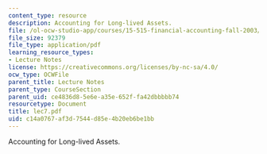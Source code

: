 ```yaml
---
content_type: resource
description: Accounting for Long-lived Assets.
file: /ol-ocw-studio-app/courses/15-515-financial-accounting-fall-2003/c14a0767af3d7544d85e4b20eb6be1bb_lec7.pdf
file_size: 92379
file_type: application/pdf
learning_resource_types:
- Lecture Notes
license: https://creativecommons.org/licenses/by-nc-sa/4.0/
ocw_type: OCWFile
parent_title: Lecture Notes
parent_type: CourseSection
parent_uid: ce4836d8-5e6e-a35e-652f-fa42dbbbbb74
resourcetype: Document
title: lec7.pdf
uid: c14a0767-af3d-7544-d85e-4b20eb6be1bb
---
```

Accounting for Long-lived Assets.